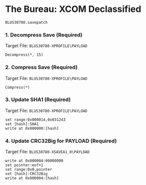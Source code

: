 # The Bureau: XCOM Declassified 

`BLUS30780.savepatch`

### 1. Decompress Save (Required)

Target File: `BLUS30780-XPROFILE\PAYLOAD`

```
Decompress(*, 15)
```

### 2. Compress Save (Required)

Target File: `BLUS30780-XPROFILE\PAYLOAD`

```
Compress(*)
```

### 3. Update SHA1 (Required)

Target File: `BLUS30780-XPROFILE\PAYLOAD`

```
set range:0x000014,0x031243
set [hash]:SHA1
write at 0x000000:[hash]
```

### 4. Update CRC32Big for PAYLOAD (Required)

Target File: `BLUS30780-XSAVEA1_0\PAYLOAD`

```
write at 0x000004:00000000
set pointer:eof+1
set range:0x0,pointer
set [hash]:CRC32Big
write at 0x000004:[hash]
```

